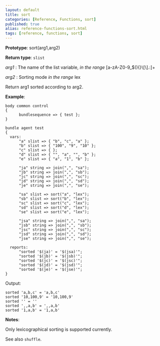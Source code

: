 ```yaml
---
layout: default
title: sort
categories: [Reference, Functions, sort]
published: true
alias: reference-functions-sort.html
tags: [reference, functions, sort]
---
```




**Prototype**: sort(arg1,arg2) 

**Return type**: `slist`

 *arg1* : The name of the list variable, *in the range*
[a-zA-Z0-9\_\$(){}\\[\\].:]+   

 *arg2* : Sorting mode *in the range* lex

Return arg1 sorted according to arg2.

**Example**:  
   

```cf3
body common control
{
      bundlesequence => { test };
}

bundle agent test
{
  vars:
      "a" slist => { "b", "c", "a" };
      "b" slist => { "100", "9", "10" };
      "c" slist => { };
      "d" slist => { "", "a", "", "b" };
      "e" slist => { "a", "1", "b" };

      "ja" string => join(",", "sa");
      "jb" string => join(",", "sb");
      "jc" string => join(",", "sc");
      "jd" string => join(",", "sd");
      "je" string => join(",", "se");

      "sa" slist => sort("a", "lex");
      "sb" slist => sort("b", "lex");
      "sc" slist => sort("c", "lex");
      "sd" slist => sort("d", "lex");
      "se" slist => sort("e", "lex");

      "jsa" string => join(",", "sa");
      "jsb" string => join(",", "sb");
      "jsc" string => join(",", "sc");
      "jsd" string => join(",", "sd");
      "jse" string => join(",", "se");

  reports:
      "sorted '$(ja)' = '$(jsa)'";
      "sorted '$(jb)' = '$(jsb)'";
      "sorted '$(jc)' = '$(jsc)'";
      "sorted '$(jd)' = '$(jsd)'";
      "sorted '$(je)' = '$(jse)'";
}
```

Output:

```
sorted 'a,b,c' = 'a,b,c'
sorted '10,100,9' = '10,100,9'
sorted '' = ''
sorted ',,a,b' = ',,a,b'
sorted '1,a,b' = '1,a,b'
```

**Notes**:  

Only lexicographical sorting is supported currently.

See also `shuffle`.
